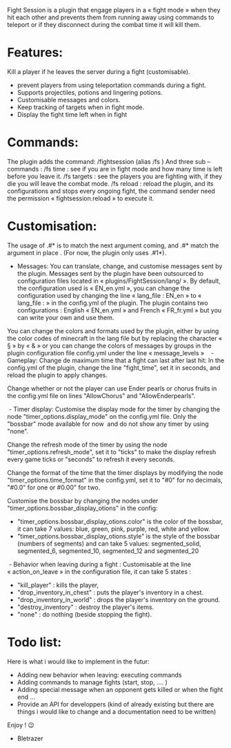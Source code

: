 Fight Session is a plugin that engage players in a « fight mode » when they hit each other and prevents them from running away using commands to teleport or if they disconnect during the combat time it will kill them.


# Features:
Kill a player if he leaves the server during a fight (customisable).
 - prevent players from using teleportation commands during a fight.
 - Supports projectiles, potions and lingering potions.
 - Customisable messages and colors.
 - Keep tracking of targets when in fight mode.
 - Display the fight time left when in fight

# Commands:
The plugin adds the command: /fightsession (alias /fs )
And three sub – commands :
/fs time : see if you are in fight mode and how many time is left before you leave it.
/fs targets : see the players you are fighting with, if they die you will leave the combat mode.
/fs reload : reload the plugin, and its configurations and stops every ongoing fight, the command sender need the permission « fightsession.reload » to execute it.

# Customisation:
The usage of .#* is to match the next argument coming, and .#<number>* match the argument in place <number>. (For now, the plugin only uses .#1*).

 - Messages:
You can translate, change, and customise messages sent by the plugin.
Messages sent by the plugin have been outsourced to configuration files located in « plugins/FightSession/lang/ ».
By default, the configuration used is « EN_en.yml », you can change the configuration used by changing the line « lang_file : EN_en » to « lang_file : » in the config.yml of the plugin.
The plugin contains two configurations : English « EN_en.yml » and French « FR_fr.yml » but you can write your own and use them.

You can change the colors and formats used by the plugin, either by using the color codes of minecraft in the lang file but by replacing the character « § » by « & » or you can change the colors of messages by groups in the plugin configuration file config.yml under the line « message_levels »
 
 - Gameplay:
Change de maximum time that a fight can last after last hit:
In the config.yml of the plugin, change the line "fight_time", set it in seconds, and reload the plugin to apply changes.

Change whether or not the player can use Ender pearls or chorus fruits in the config.yml file on lines "AllowChorus" and "AllowEnderpearls".

 - Timer display:
Customise the display mode for the timer by changing the node "timer_options.display_mode" on the config.yml file. Only the "bossbar" mode available for now  and do not show any timer by using "none".

Change the refresh mode of the timer by using the node "timer_options.refresh_mode", set it to "ticks" to make the display refresh every game ticks or "seconds" to refresh it every seconds.

Change the format of the time that the timer displays by modifying the node "timer_options.time_format" in the config.yml, set it to "#0" for no decimals, "#0.0" for one or #0.00" for two.

Customise the bossbar by changing the nodes under "timer_options.bossbar_display_otions" in the config:
 - "timer_options.bossbar_display_otions.color" is the color of the bossbar, it can take 7 values: blue, green, pink, purple, red, white and yellow.
 - "timer_options.bossbar_display_otions.style" is the style of the bossbar (numbers of segments) and can take 5 values: segmented_solid, segmented_6, segmented_10, segmented_12 and segmented_20


 - Behavior when leaving during a fight :
Customisable at the line « action_on_leave » in the configuration file, it can take 5 states :

- "kill_player" : kills the player,
- "drop_inventory_in_chest" : puts the player's inventory in a chest.
- "drop_inventory_in_world" : drops the player's inventory on the ground.
- "destroy_inventory" : destroy the player's items.
- "none" : do nothing (beside stopping the fight).
 
# Todo list:
Here is what i would like to implement in the futur:
 - Adding new behavior when leaving: executing commands
 - Adding commands to manage fights (start, stop, .... )
 - Adding special message when an opponent gets killed or when the fight end ...
 - Provide an API for developpers (kind of already existing but there are things i would like to change and a documentation need to be written)

Enjoy ! 😉
- Bletrazer
